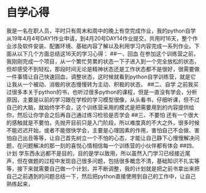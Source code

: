 # 自学心得
   我是一名在职人员，平时只有周末和周中的晚上有空完成作业，我的python自学从19年4月4号DAY1作业申请，到4月20号DAY14作业提交，共用时16天，整个作业涉及软件安装、配置环境、基础内容了解以及利用学习内容完成一系列作业。下面从以下几个方面总结这16天的学习心得：
   ##一、回血
   在参加这个训练营之前，我刚刚完成一个项目，从一个繁忙劳累的状态一下子进入到一个完全放松的状态，但却感受不到轻松，那段时间无论是精神状态还是工作状态都不是很好，很需要做一件事情让自己快速回血，调整状态，这时候就看到python自学训练营，就是它让我从一个被动、消极的状态慢慢转为主动、积极的状态，
   ##二、自学
   之前我买过很多本关于python的书，也听过很多python的课程，但是一直没有学会，分析原因，主要是以前的学习跟在学校的学习模型很像，从头看书，仔细听课，但不过自己的大脑，就始终学不会，这个训练营采用的模式是把需要用到的内容提供给你，然后让你学会之后再自己通过练习检验是否学会
   ##三、不要怕
   还有一个很大的感触就是不要怕，先抛开目前只是入门阶段，所以难度真的不大之外，很多时候不能迟迟开始，或者不能很快学会，主要是心理因素的作用，害怕自己不会做、害怕自己出丑等等，让自己首先树立一个不怕的心态，才能让自己静下心慢慢解决问题，在问题解决的那一刻的喜悦心情相信每一个训练营的小伙伴都有体会
   ##四、计划
   学东西永远都不是目的，目的是学以致用，所以虽然入门学习已经接近尾声，但在做题的过程中发现自己很多问题，包括很多概念不清，基础知识不扎实等等，接下来就需要自己做一个计划，并不断调整，我的计划就是把之前书拿出来把自己之前遇到的问题总结一下，然后把python直接使用到自己的工作中，让自己熟练起来，
